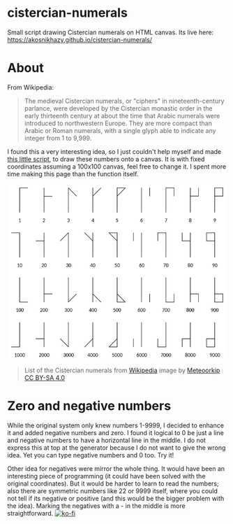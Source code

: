 # cistercian-numerals
Small script drawing Cistercian numerals on HTML canvas. Its live here: https://akosnikhazy.github.io/cistercian-numerals/

# About

From Wikipedia:
> The medieval Cistercian numerals, or "ciphers" in nineteenth-century parlance, were developed by the Cistercian monastic order in the early thirteenth century at about the time that Arabic numerals were introduced to northwestern Europe. They are more compact than Arabic or Roman numerals, with a single glyph able to indicate any integer from 1 to 9,999.

I found this a very interesting idea, so I just couldn't help myself and made [this little script](https://github.com/akosnikhazy/cistercian-numerals/blob/main/js/cistercian.js), to draw these numbers onto a canvas. It is with fixed coordinates assuming a 100x100 canvas, feel free to change it. I spent more time making this page than the function itself.

![List of cistercian numerals](img/Cistercian_digits.png)

> List of the Cistercian numerals from [Wikipedia](https://en.wikipedia.org/wiki/Cistercian_numerals) image by [Meteoorkip](https://commons.wikimedia.org/wiki/File:Cistercian_digits_(vertical).svg) [CC BY-SA 4.0](https://creativecommons.org/licenses/by-sa/4.0/)

# Zero and negative numbers

While the original system only knew numbers 1-9999, I decided to enhance it and added negative numbers and zero. I found it logical to 0 be just a line and negative numbers to have a horizontal line in the middle. I do not express this at top at the generator because I do not want to give the wrong idea. Yet you can type negative numbers and 0 too. Try it!

Other idea for negatives were mirror the whole thing. It would have been an interesting piece of programming (it could have been solved with the original coordinates). But it would be harder to learn to read the numbers; also there are symmetric numbers like 22 or 9999 itself, where you could not tell if its negative or positive (and this would be the bigger problem with the idea). Marking the negatives with a - in the middle is more straightforward.
[![ko-fi](https://ko-fi.com/img/githubbutton_sm.svg)](https://ko-fi.com/Q5Q819NGCR)
